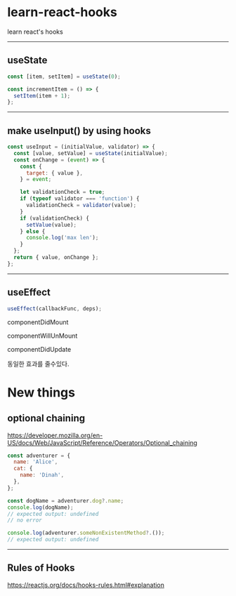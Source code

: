 # learn-react-hooks

learn react's hooks

---

## useState

```javascript
const [item, setItem] = useState(0);

const incrementItem = () => {
  setItem(item + 1);
};
```

---

## make useInput() by using hooks

```javascript
const useInput = (initialValue, validator) => {
  const [value, setValue] = useState(initialValue);
  const onChange = (event) => {
    const {
      target: { value },
    } = event;

    let validationCheck = true;
    if (typeof validator === 'function') {
      validationCheck = validator(value);
    }
    if (validationCheck) {
      setValue(value);
    } else {
      console.log('max len');
    }
  };
  return { value, onChange };
};
```

---

## useEffect

```javascript
useEffect(callbackFunc, deps);
```

componentDidMount

componentWillUnMount

componentDidUpdate

동일한 효과를 줄수있다.

# New things

## optional chaining

https://developer.mozilla.org/en-US/docs/Web/JavaScript/Reference/Operators/Optional_chaining

```js
const adventurer = {
  name: 'Alice',
  cat: {
    name: 'Dinah',
  },
};

const dogName = adventurer.dog?.name;
console.log(dogName);
// expected output: undefined
// no error

console.log(adventurer.someNonExistentMethod?.());
// expected output: undefined
```

---

## Rules of Hooks

https://reactjs.org/docs/hooks-rules.html#explanation
